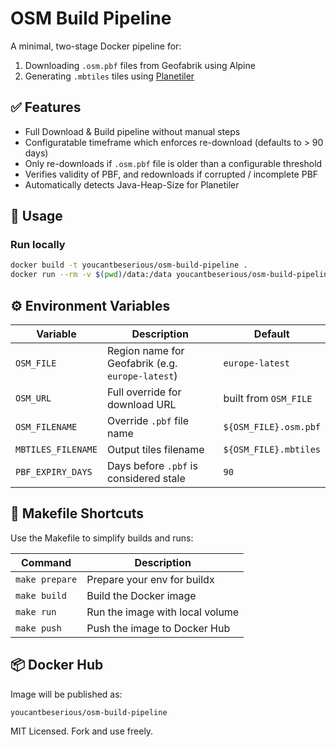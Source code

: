 # OSM Build Pipeline

A minimal, two-stage Docker pipeline for:

1. Downloading `.osm.pbf` files from Geofabrik using Alpine
2. Generating `.mbtiles` tiles using [Planetiler](https://github.com/onthegomap/planetiler)

## ✅ Features

- Full Download & Build pipeline without manual steps
- Configuratable timeframe which enforces re-download (defaults to > 90 days)
- Only re-downloads if `.osm.pbf` file is older than a configurable threshold
- Verifies validity of PBF, and redownloads if corrupted / incomplete PBF
- Automatically detects Java-Heap-Size for Planetiler

## 🧪 Usage

### Run locally

```bash
docker build -t youcantbeserious/osm-build-pipeline .
docker run --rm -v $(pwd)/data:/data youcantbeserious/osm-build-pipeline
```

## ⚙️ Environment Variables

| Variable           | Description                                | Default                      |
|--------------------|--------------------------------------------|------------------------------|
| `OSM_FILE`         | Region name for Geofabrik (e.g. `europe-latest`) | `europe-latest`        |
| `OSM_URL`          | Full override for download URL             | built from `OSM_FILE`        |
| `OSM_FILENAME`     | Override `.pbf` file name                  | `${OSM_FILE}.osm.pbf`        |
| `MBTILES_FILENAME` | Output tiles filename                      | `${OSM_FILE}.mbtiles`        |
| `PBF_EXPIRY_DAYS`  | Days before `.pbf` is considered stale     | `90`                         |

## 🧰 Makefile Shortcuts

Use the Makefile to simplify builds and runs:

| Command        | Description                         |
|----------------|-------------------------------------|
| `make prepare` | Prepare your env for buildx         |
| `make build`   | Build the Docker image              |
| `make run`     | Run the image with local volume     |
| `make push`    | Push the image to Docker Hub        |

## 📦 Docker Hub

Image will be published as:

```
youcantbeserious/osm-build-pipeline
```

MIT Licensed. Fork and use freely.
